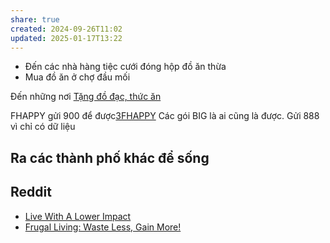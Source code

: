 ```yaml
---
share: true
created: 2024-09-26T11:02
updated: 2025-01-17T13:22
---
```

- Đến các nhà hàng tiệc cưới đóng hộp đồ ăn thừa 
- Mua đồ ăn ở chợ đầu mối

Đến những nơi [Tặng đồ đạc, thức ăn](./Qu%C3%A0%20t%E1%BA%B7ng/T%E1%BA%B7ng%20%C4%91%E1%BB%93%20%C4%91%E1%BA%A1c,%20th%E1%BB%A9c%20%C4%83n.md)

FHAPPY gửi 900 để được[3FHAPPY](https://digishop.vnpt.vn/di-dong/3fhappy/326)
Các gói BIG là ai cũng là được. Gửi 888 vì chỉ có dữ liệu

## Ra các thành phố khác để sống
## Reddit
- [Live With A Lower Impact](https://www.reddit.com/r/ZeroWaste)  
- [Frugal Living: Waste Less, Gain More!](https://www.reddit.com/r/Frugal/wiki/index)  